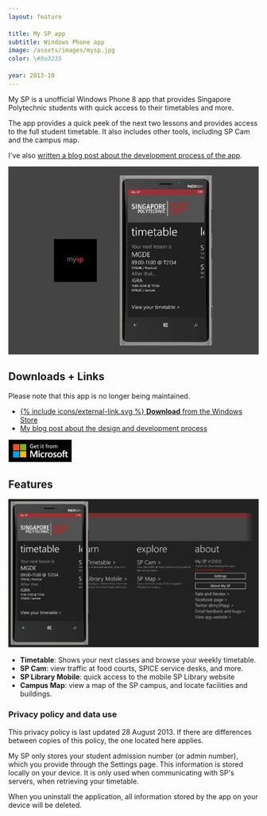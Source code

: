 ```yaml
---
layout: feature

title: My SP app
subtitle: Windows Phone app
image: /assets/images/mysp.jpg
color: \#9a3235

year: 2013-10
---
```


<p class="lead">My SP is a unofficial Windows Phone 8 app that provides Singapore Polytechnic students with quick access to their timetables and more.</p>

The app provides a quick peek of the next two lessons and provides access to the full student timetable. It also includes other tools, including SP Cam and the campus map.

I've also [written a blog post about the development process of the app](/blog/about-mysp/).

![Image of the app](/assets/images/mysp.jpg)

## Downloads + Links

<p class="lead warning">Please note that this app is no longer being maintained. </p>

* [{% include icons/external-link.svg %} **Download** from the Windows Store](http://www.windowsphone.com/s?appid=369bb9b2-081e-4b51-a92b-80a783f484bb)
* [My blog post about the design and development process](/blog/about-mysp/)

![Download from the Windows Store](/assets/images/get-it-from-microsoft.png)
 
## Features

![Main page panorama control of the My SP app](/assets/images/mysp-flow.jpg)

* **Timetable**: Shows your next classes and browse your weekly timetable.
* **SP Cam**: view traffic at food courts, SPICE service desks, and more.
* **SP Library Mobile**: quick access to the mobile SP Library website
* **Campus Map**: view a map of the SP campus, and locate facilities and buildings.

### Privacy policy and data use

This privacy policy is last updated 28 August 2013. If there are differences between copies of this policy, the one located here applies.

My SP only stores your student admission number (or admin number), which you provide through the Settings page. This information is stored locally on your device. It is only used when communicating with SP's servers, when retrieving your timetable.

When you uninstall the application, all information stored by the app on your device will be deleted.
